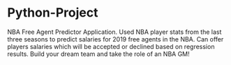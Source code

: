# Python-Project
NBA Free Agent Predictor Application. Used NBA player stats from the last three seasons to predict salaries for 2019 free agents in the NBA. Can offer players salaries which will be accepted or declined based on regression results. Build your dream team and take the role of an NBA GM!
